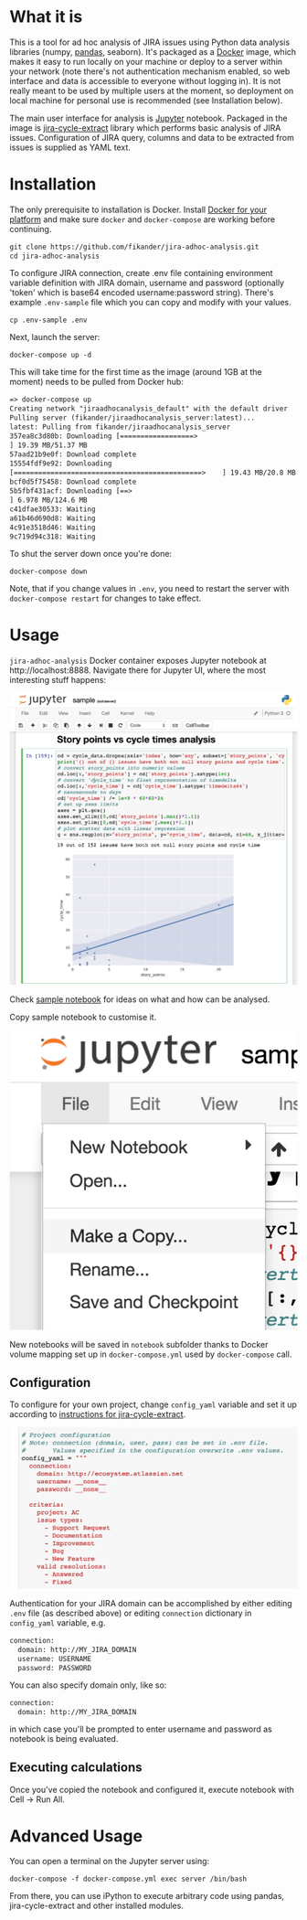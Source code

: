 # What it is
This is a tool for ad hoc analysis of JIRA issues using Python data analysis libraries (numpy, [pandas](http://pandas.pydata.org/), seaborn).
It's packaged as a [Docker](http://docker.com) image, which makes it easy to run locally on your machine or deploy to a server within your network (note there's not authentication mechanism enabled, so web interface and data is accessible to everyone without logging in).
It is not really meant to be used by multiple users at the moment, so deployment on local machine for personal use is recommended (see Installation below).

The main user interface for analysis is [Jupyter](http://jupyter.org) notebook.
Packaged in the image is [jira-cycle-extract](https://github.com/fikander/jira-cycle-extract) library which performs basic analysis of JIRA issues. Configuration of JIRA query, columns and data to be extracted from issues is supplied as YAML text.

# Installation
The only prerequisite to installation is Docker. Install [Docker for your platform](docker.com) and make sure `docker` and `docker-compose` are working before continuing.

    git clone https://github.com/fikander/jira-adhoc-analysis.git
    cd jira-adhoc-analysis

To configure JIRA connection, create .env file containing environment variable definition with JIRA domain, username and password (optionally 'token' which is base64 encoded username:password string).
There's example `.env-sample` file which you can copy and modify with your values.

    cp .env-sample .env

Next, launch the server:

    docker-compose up -d

This will take time for the first time as the image (around 1GB at the moment) needs to be pulled from Docker hub:

    => docker-compose up
    Creating network "jiraadhocanalysis_default" with the default driver
    Pulling server (fikander/jiraadhocanalysis_server:latest)...
    latest: Pulling from fikander/jiraadhocanalysis_server
    357ea8c3d80b: Downloading [==================>                                ] 19.39 MB/51.37 MB
    57aad21b9e0f: Download complete
    15554fdf9e92: Downloading [==============================================>    ] 19.43 MB/20.8 MB
    bcf0d5f75458: Download complete
    5b5fbf431acf: Downloading [==>                                                ] 6.978 MB/124.6 MB
    c41dfae30533: Waiting
    a61b46d690d8: Waiting
    4c91e3518d46: Waiting
    9c719d94c318: Waiting

To shut the server down once you're done:

    docker-compose down

Note, that if you change values in `.env`, you need to restart the server with `docker-compose restart` for changes to take effect.

# Usage
`jira-adhoc-analysis` Docker container exposes Jupyter notebook at http://localhost:8888. Navigate there for Jupyter UI, where the most interesting stuff happens:

![Jupyter UI](/images/jupyter_ui.png)

Check [sample notebook](http://localhost:8888/notebooks/sample.ipynb) for ideas on what and how can be analysed.

Copy sample notebook to customise it.

![Jupyter UI](/images/jupyter_copy.png)

New notebooks will be saved in `notebook` subfolder thanks to Docker volume mapping set up in `docker-compose.yml` used by `docker-compose` call.

## Configuration
To configure for your own project, change `config_yaml` variable and set it up according to [instructions for jira-cycle-extract](https://github.com/fikander/jira-cycle-extract).

![Jupyter UI](/images/jupyter_config.png)

Authentication for your JIRA domain can be accomplished by either editing `.env` file (as described above) or editing `connection` dictionary in `config_yaml` variable, e.g.

    connection:
      domain: http://MY_JIRA_DOMAIN
      username: USERNAME
      password: PASSWORD

You can also specify domain only, like so:

    connection:
      domain: http://MY_JIRA_DOMAIN

in which case you'll be prompted to enter username and password as notebook is being evaluated.

## Executing calculations

Once you've copied the notebook and configured it, execute notebook with Cell -> Run All.

# Advanced Usage
You can open a terminal on the Jupyter server using:

    docker-compose -f docker-compose.yml exec server /bin/bash

From there, you can use iPython to execute arbitrary code using pandas, jira-cycle-extract and other installed modules.
